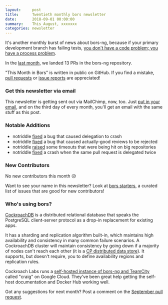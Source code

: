 ```yaml
---
layout:     post
title:      Twentieth monthly bors newsletter
date:       2018-09-01 00:00:00
summary:    This August, xxxxxxx
categories: newsletter
---
```


It's another monthly burst of news about bors-ng,
because if your primary development branch has failing tests,
[you don't have a code problem; you have a process problem](https://threadreaderapp.com/thread/1026434505136132096.html).

In the [last month](https://github.com/bors-ng/bors-ng/pulls?utf8=%E2%9C%93&q=is%3Apr%20is%3Aclosed%20closed%3A2018-08-01..2018-08-31),
we landed 13 PRs in the bors-ng repository.

"This Month in Bors" is written in public on GitHub.
If you find a mistake, [pull requests] or [issue reports] are appreciated!

[pull requests]: https://github.com/bors-ng/bors-ng.github.io/pulls
[issue reports]: https://github.com/bors-ng/bors-ng.github.io/issues


### Get this newsletter via email

This newsletter is getting sent out via MailChimp, now, too.
Just [put in your email](#mailing-list),
and on the third day of every month,
you'll get an email with the same stuff as this post.


### Notable Additions

* notriddle [fixed](https://github.com/bors-ng/bors-ng/pull/443) a bug that caused delegation to crash
* notriddle [fixed](https://github.com/bors-ng/bors-ng/pull/444) a bug that caused actually-good reviews to be rejected
* notriddle [raised](https://github.com/bors-ng/bors-ng/pull/451) some timeouts that were being hit on big repositories
* notriddle [fixed](https://github.com/bors-ng/bors-ng/pull/453) a crash when the same pull request is delegated twice


### New Contributors

No new contributors this month 😥

Want to see your name in this newsletter? Look at [bors starters](https://bors.tech/starters/), a curated list of issues that are good for new contributors!


### Who's using bors?

[CockroachDB](https://github.com/cockroachdb/cockroach) is a distributed relational database
that speaks the PostgreSQL client-server protocol as a drop-in replacement for existing apps.

It has a sharding and replication algorithm built-in,
which maintains high availability and consistency in many common failure scenarios.
A CockroachDB cluster will maintain consistency by going down if a majority of nodes can't reach each other
(it is a [CP distributed data store](https://en.wikipedia.org/wiki/CAP_theorem)).
It supports, but doesn't require, you to define availability regions and replication rules.

Cockroach Labs runs a [self-hosted instance of bors-ng and TeamCity](https://github.com/cockroachdb/cockroach/wiki/Bors-merge-bot) called "craig" on Google Cloud.
They've been great help getting the self-host documentation and Docker Hub working well.

Got any suggestions for next month?
Post a comment on the [September pull request](https://github.com/bors-ng/bors-ng.github.io/pull/___).
